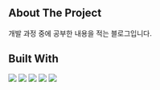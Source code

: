 ## About The Project
개발 과정 중에 공부한 내용을 적는 블로그입니다.

## Built With
<img src="https://img.shields.io/badge/vercel-000000?style=for-the-badge&logo=Next.js&logoColor=white"> <img src="https://img.shields.io/badge/Typescript-3178C6?style=for-the-badge&logo=Typescript&logoColor=white"> <img src="https://img.shields.io/badge/gatsby-663399?style=for-the-badge&logo=gatsby&logoColor=white"> <img src="https://img.shields.io/badge/sanity-F03E2F?style=for-the-badge&logo=sanity&logoColor=white"> <img src="https://img.shields.io/badge/firebase-FFCA28?style=for-the-badge&logo=firebase&logoColor=white">

